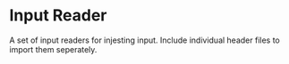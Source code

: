 # Input Reader
A set of input readers for injesting input. 
Include individual header files to import them seperately.
